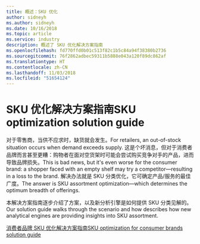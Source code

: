 ```yaml
---
title: 概述：SKU 优化
author: sidneyh
ms.author: sidneyh
ms.date: 10/16/2018
ms.topic: article
ms.service: industry
description: 概述了 SKU 优化解决方案指南
ms.openlocfilehash: fd770ffd0b01c513f82c1b5c84a94f38380b2736
ms.sourcegitcommit: 76f2862adbec59311b5888e043a120f89dc862af
ms.translationtype: HT
ms.contentlocale: zh-CN
ms.lasthandoff: 11/03/2018
ms.locfileid: "51654124"
---
```

# <a name="sku-optimization-solution-guide"></a><span data-ttu-id="44bf2-103">SKU 优化解决方案指南</span><span class="sxs-lookup"><span data-stu-id="44bf2-103">SKU optimization solution guide</span></span>

<span data-ttu-id="44bf2-104">对于零售商，当供不应求时，缺货就会发生。</span><span class="sxs-lookup"><span data-stu-id="44bf2-104">For retailers, an out-of-stock situation occurs when demand exceeds supply.</span></span> <span data-ttu-id="44bf2-105">这是个坏消息，但对于消费者品牌而言甚至更糟：购物者在面对空货架时可能会尝试购买竞争对手的产品，进而导致品牌损失。</span><span class="sxs-lookup"><span data-stu-id="44bf2-105">This is bad news, but it's even worse for the consumer brand: a shopper faced with an empty shelf may try a competitor—resulting in a loss to the brand.</span></span> <span data-ttu-id="44bf2-106">解决办法就是 SKU 分类优化，它可确定产品/服务的最佳广度。</span><span class="sxs-lookup"><span data-stu-id="44bf2-106">The answer is SKU assortment optimization—which determines the optimum breadth of offerings.</span></span>  

<span data-ttu-id="44bf2-107">本解决方案指南逐步介绍了方案，以及新分析引擎是如何提供 SKU 分类见解的。</span><span class="sxs-lookup"><span data-stu-id="44bf2-107">Our solution guide walks through the scenario and how describes how new analytical engines are providing insights into SKU assortment.</span></span> 

[<span data-ttu-id="44bf2-108">消费者品牌 SKU 优化解决方案指南</span><span class="sxs-lookup"><span data-stu-id="44bf2-108">SKU optimization for consumer brands solution guide </span></span>](/azure/industry/retail/sku-optimization-solution-guide)
